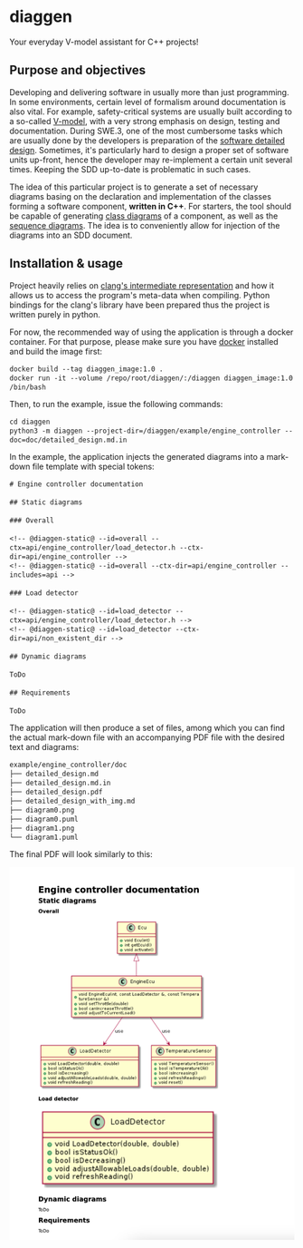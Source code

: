 # diaggen

Your everyday V-model assistant for C++ projects!

## Purpose and objectives

Developing and delivering software in usually more than just programming. In some environments, certain level of formalism around documentation is also vital.
For example, safety-critical systems are usually built according to a so-called [V-model](https://insights.sei.cmu.edu/blog/using-v-models-for-testing/), with a 
very strong emphasis on design, testing and documentation. During SWE.3, one of the most cumbersome tasks which are usually done by the developers is preparation of the [software detailed design](https://www.mathworks.com/content/dam/mathworks/mathworks-dot-com/company/events/conferences/automotive-conference-stuttgart/2016/proceedings/software-detailed-design-for-model-based-development-obligatory-or-superfluous.pdf). Sometimes, it's particularly hard to design a proper set of software units up-front, hence the developer may re-implement a certain unit several times. Keeping the SDD up-to-date is problematic in such cases.

The idea of this particular project is to generate a set of necessary diagrams basing on the declaration and implementation of the classes forming a software component, **written in C++**. For starters, the tool should be capable of generating [class diagrams](https://www.ibm.com/docs/en/rsm/7.5.0?topic=structure-class-diagrams) of a component, as well as the [sequence diagrams](https://developer.ibm.com/articles/the-sequence-diagram/). The idea is to conveniently allow for injection of the diagrams into an SDD document.

## Installation & usage

Project heavily relies on [clang's intermediate representation](https://llvm.org/devmtg/2017-06/1-Davis-Chisnall-LLVM-2017.pdf) and how it allows us to access the program's meta-data when compiling. Python bindings for the clang's library have been prepared thus the project is written purely in python.

For now, the recommended way of using the application is through a docker container. For that purpose, please make sure you have [docker](https://www.docker.com/) installed and build the image first:

```
docker build --tag diaggen_image:1.0 .
docker run -it --volume /repo/root/diaggen/:/diaggen diaggen_image:1.0 /bin/bash
```

Then, to run the example, issue the following commands:

```
cd diaggen
python3 -m diaggen --project-dir=/diaggen/example/engine_controller --doc=doc/detailed_design.md.in
```

In the example, the application injects the generated diagrams into a mark-down file template with special tokens:

```
# Engine controller documentation

## Static diagrams

### Overall

<!-- @diaggen-static@ --id=overall --ctx=api/engine_controller/load_detector.h --ctx-dir=api/engine_controller -->
<!-- @diaggen-static@ --id=overall --ctx-dir=api/engine_controller --includes=api -->

### Load detector

<!-- @diaggen-static@ --id=load_detector --ctx=api/engine_controller/load_detector.h -->
<!-- @diaggen-static@ --id=load_detector --ctx-dir=api/non_existent_dir -->

## Dynamic diagrams

ToDo

## Requirements

ToDo
```

The application will then produce a set of files, among which you can find the actual mark-down file with an accompanying PDF file with the desired text and diagrams:

```
example/engine_controller/doc
├── detailed_design.md
├── detailed_design.md.in
├── detailed_design.pdf
├── detailed_design_with_img.md
├── diagram0.png
├── diagram0.puml
├── diagram1.png
└── diagram1.puml
```

The final PDF will look similarly to this:

![Example SDD output.](doc/example_sdd_output.png)
